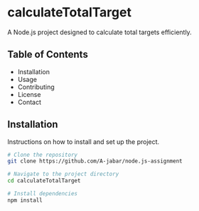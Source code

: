 # calculateTotalTarget

A Node.js project designed to calculate total targets efficiently.

## Table of Contents

- Installation
- Usage
- Contributing
- License
- Contact

## Installation

Instructions on how to install and set up the project.

```bash
# Clone the repository
git clone https://github.com/A-jabar/node.js-assignment

# Navigate to the project directory
cd calculateTotalTarget

# Install dependencies
npm install
